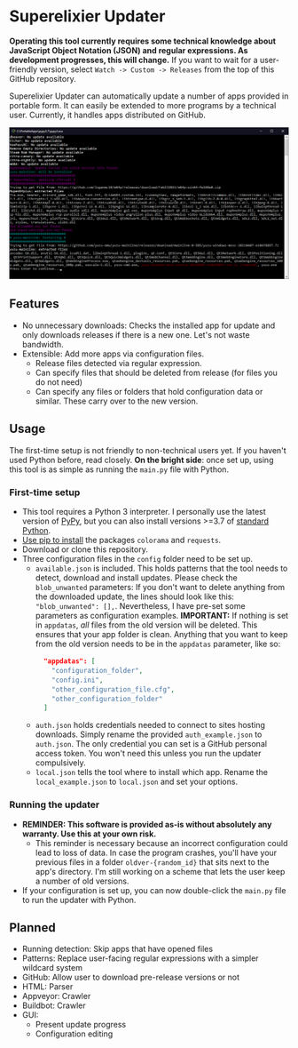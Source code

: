 # Superelixier Updater
**Operating this tool currently requires some technical knowledge about JavaScript Object Notation (JSON) and regular expressions.
As development progresses, this will change.**
If you want to wait for a user-friendly version, select ``Watch -> Custom -> Releases`` from the top of this GitHub repository.

Superelixier Updater can automatically update a number of apps provided in portable form.
It can easily be extended to more programs by a technical user. Currently, it handles apps distributed on GitHub. 

![Example console output of this program](/docs/example.png)

## Features
- No unnecessary downloads: Checks the installed app for update and only downloads releases if there is a new one. Let's not waste bandwidth.
- Extensible: Add more apps via configuration files.
    - Release files detected via regular expression.
    - Can specify files that should be deleted from release (for files you do not need)
    - Can specify any files or folders that hold configuration data or similar. These carry over to the new version.

## Usage
The first-time setup is not friendly to non-technical users yet. If you haven't used Python before, read closely. **On the bright side**: once set up, using this tool is as simple as running the ``main.py`` file with Python.

### First-time setup
- This tool requires a Python 3 interpreter. I personally use the latest version of [PyPy](https://www.pypy.org/), but you can also install versions >=3.7 of [standard Python](https://www.python.org/).
- [Use pip to install](https://packaging.python.org/tutorials/installing-packages/#use-pip-for-installing) the packages ``colorama`` and ``requests``.
- Download or clone this repository.
- Three configuration files in the ``config`` folder need to be set up.
  - ``available.json`` is included. This holds patterns that the tool needs to detect, download and install updates.
    Please check the ``blob_unwanted`` parameters: If you don't want to delete anything from the downloaded update, the lines should look like this: ``"blob_unwanted": [],``. Nevertheless, I have pre-set some parameters as configuration examples.
    **IMPORTANT:** If nothing is set in ``appdatas``, *all* files from the old version will be deleted. This ensures that your app folder is clean. Anything that you want to keep from the old version needs to be in the ``appdatas`` parameter, like so:
    ```json
      "appdatas": [
        "configuration_folder",
        "config.ini",
        "other_configuration_file.cfg",
        "other_configuration_folder"
      ]
    ``` 
  - ``auth.json`` holds credentials needed to connect to sites hosting downloads. Simply rename the provided ``auth_example.json`` to ``auth.json``. The only credential you can set is a GitHub personal access token. You won't need this unless you run the updater compulsively. 
  - ``local.json`` tells the tool where to install which app. Rename the ``local_example.json`` to ``local.json`` and set your options.
  
### Running the updater
- **REMINDER: This software is provided as-is without absolutely any warranty. Use this at your own risk.**
  - This reminder is necessary because an incorrect configuration could lead to loss of data. In case the program crashes, you'll have your previous files in a folder ``oldver-{random_id}`` that sits next to the app's directory. I'm still working on a scheme that lets the user keep a number of old versions.
- If your configuration is set up, you can now double-click the ``main.py`` file to run the updater with Python.

## Planned
- Running detection: Skip apps that have opened files
- Patterns: Replace user-facing regular expressions with a simpler wildcard system
- GitHub: Allow user to download pre-release versions or not
- HTML: Parser
- Appveyor: Crawler
- Buildbot: Crawler
- GUI:
  - Present update progress 
  - Configuration editing
